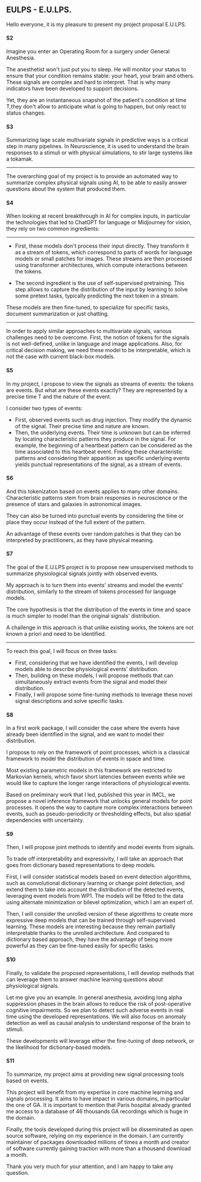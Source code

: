 
## EULPS - E.U.LPS.

Hello everyone, it is my pleasure to present my project proposal E.U.LPS.

#### S2

Imagine you enter an Operating Room for a surgery under General Anesthesia.

The anesthetist won't just put you to sleep. He will monitor your status to ensure that your condition remains stable: your heart, your brain and others.
These signals are complex and hard to interpret.
That is why many indicators have been developed to support decisions.

Yet, they are an instantaneous snapshot of the patient's condition at time T,they don't allow to anticipate what is going to happen, but only react to status changes.

<!-- In order to propose personalized and predictive indicators to summarize the signal, AI is a powerful approach. -->


#### S3

Summarizing lage scale multivariate signals in predictive ways is a critical step in many pipelines.
In Neuroscience, it is used to understand the brain responses to a stimuli or with physical simulations, to stir large systems like a tokamak.


---

The overarching goal of my project is to provide an automated way to summarize complex physical signals using AI, to be able to easily answer questions about the system that produced them.


#### S4

When looking at recent breakthrough in AI for complex inputs, in particular the technologies that led to ChatGPT for language or Midjourney for vision, they rely on two common ingredients:

---

- First, these models don't process their input directly.
  They transform it as a stream of tokens, which correspond to parts of words for language models or small patches for images. 
  These streams are then processed using transformer architectures, which compute interactions between the tokens.

- The second ingredient is the use of self-supervised pretraining.
  This step allows to capture the distribution of the input by learning to solve some pretext tasks, typically predicting the next token in a stream.

These models are then fine-tuned, to specialize for specific tasks, document summarization or just chatting.


---

In order to apply similar approaches to multivariate signals, various challenges need to be overcome.
First, the notion of tokens for the signals is not well-defined, unlike in language and image applications.
Also, for critical decision making, we need these model to be interpretable, which is not the case with current black-box models.



#### S5

In my project, I propose to view the signals as streams of events: the tokens are events. But what are these events exactly?
They are represented by a precise time T and the nature of the event.

I consider two types of events:
  - First, observed events such as drug injection. They modify the dynamic of the signal. Their precise time and nature are known.
  - Then, the underlying events. Their time is unknown but can be inferred by locating characteristic patterns they produce in the signal. For example, the beginning of a heartbeat pattern can be considered as the time associated to this heartbeat event.
  Finding these characteristic patterns and considering their apparition as specific underlying events yields punctual representations of the signal, as a stream of events.
<!-- The duality between the recurring patterns and the events allow to transform the continuous signal into a stream of events. -->


#### S6

And this tokenization based on events applies to many other domains.
Characteristic patterns stem from brain responses in neuroscience or the presence of stars and galaxies in astronomical images.
<!-- check astro image? -->
They can also be turned into punctual events by considering the time or place they occur instead of the full extent of the pattern.


An advantage of these events over random patches is that they can be interpreted by practitioners, as they have physical meaning.


#### S7

The goal of the E.U.LPS project is to propose new unsupervised methods to summarize physiological signals jointly with observed events.

My approach is to turn them into events' streams and model the events' distribution, similarly to the stream of tokens processed for language models.

The core hypothesis is that the distribution of the events in time and space is much simpler to model than the original signals' distribution.

A challenge in this approach is that unlike existing works, the tokens are not known a priori and need to be identified.

---

To reach this goal, I will focus on three tasks:
- First, considering that we have identified the events, I will develop models able to describe physiological events' distribution.
- Then, building on these models, I will propose methods that can simultaneously extract events from the signal and model their distribution.
- Finally, I will propose some fine-tuning methods to leverage these novel signal descriptions and solve specific tasks.

#### S8

In a first work package, I will consider the case where the events have already been identified in the signal, and we want to model their distribution.

I propose to rely on the framework of point processes, which is a classical framework to model the distribution of events in space and time.


Most existing parametric models in this framework are restricted to Markovian kernels, which favor short latencies between events while we would like to capture the longer range interactions of physiological events.

Based on preliminary work that I led, published this year in IMCL, we propose a novel inference framework that unlocks general models for point processes.
It opens the way to capture more complex interactions between events, such as pseudo-periodicity or thresholding effects, but also spatial dependencies with uncertainty.


#### S9

Then, I will propose joint methods to identify and model events from signals.

To trade off interpretability and expressivity, I will take an approach that goes from dictionary based representations to deep models.

First, I will consider statistical models based on event detection algorithms, such as convolutional dictionary learning or change point detection, and extend them to take into account the distribution of the detected events, leveraging event models from WP1.
The models will be fitted to the data using alternate minimization or bilevel optimization, which I am an expert of.

Then, I will consider the unrolled version of these algorithms to create more expressive deep models that can be trained through self-supervised learning. 
These models are interesting because they remain partially interpretable thanks to the unrolled architecture.
And compared to dictionary based approach, they have the advantage of being more powerful as they can be fine-tuned easily for specific tasks.

#### S10

Finally, to validate the proposed representations, I will develop methods that can leverage them to answer machine learning questions about physiological signals.

Let me give you an example.
In general anesthesia, avoiding long alpha suppression phases in the brain allows to reduce the risk of post-operative cognitive impairments.
So we plan to detect such adverse events in real time using the developed representations.
We will also focus on anomaly detection as well as causal analysis to understand response of the brain to stimuli.

These developments will leverage either the fine-tuning of deep network, or the likelihood for dictionary-based models.



#### S11

To summarize, my project aims at providing new signal processing tools based on events.

This project will benefit from my expertise in core machine learning and signals processing.
It aims to have impact in various domains, in particular the one of GA. It is important to mention that Paris hospital already granted me access to a database of 46 thousands GA recordings which is huge in the domain.

Finally, the tools developed during this project will be disseminated as open source software, relying on my experience in the domain. I am currently maintainer of packages downloaded millions of times a month and creator of software currently gaining traction with more than a thousand download a month.

Thank you very much for your attention, and I am happy to take any question.
